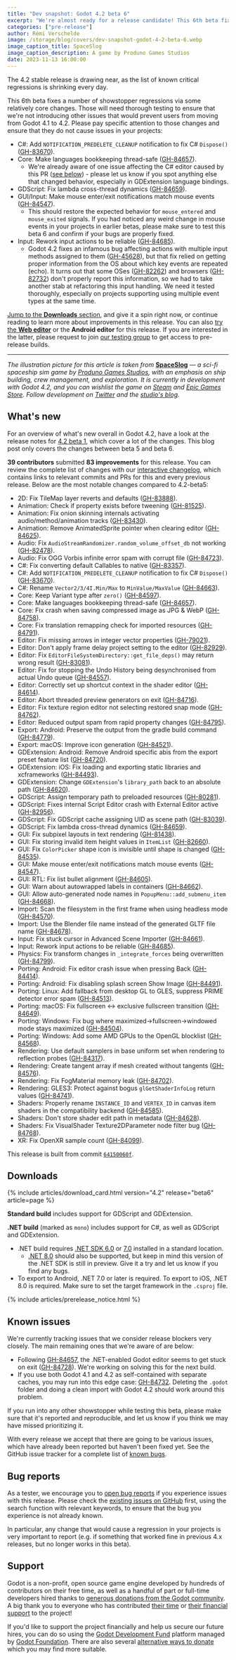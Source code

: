 ```yaml
---
title: "Dev snapshot: Godot 4.2 beta 6"
excerpt: "We're almost ready for a release candidate! This 6th beta fixes a number of regressions via some relatively core changes which will need thorough testing."
categories: ["pre-release"]
author: Rémi Verschelde
image: /storage/blog/covers/dev-snapshot-godot-4-2-beta-6.webp
image_caption_title: SpaceSlog
image_caption_description: A game by Produno Games Studios
date: 2023-11-13 16:00:00
---
```


The 4.2 stable release is drawing near, as the list of known critical regressions is shrinking every day.

This 6th beta fixes a number of showstopper regressions via some relatively core changes. Those will need thorough testing to ensure that we're not introducing other issues that would prevent users from moving from Godot 4.1 to 4.2. Please pay specific attention to those changes and ensure that they do not cause issues in your projects:

- C#: Add `NOTIFICATION_PREDELETE_CLEANUP` notification to fix C# `Dispose()` ([GH-83670](https://github.com/godotengine/godot/pull/83670)).
- Core: Make languages bookkeeping thread-safe ([GH-84657](https://github.com/godotengine/godot/pull/84657)).
  * We're already aware of one issue affecting the C# editor caused by this PR ([see below](#known-issues)) - please let us know if you spot anything else that changed behavior, especially in GDExtension language bindings.
- GDScript: Fix lambda cross-thread dynamics ([GH-84659](https://github.com/godotengine/godot/pull/84659)).
- GUI/Input: Make mouse enter/exit notifications match mouse events ([GH-84547](https://github.com/godotengine/godot/pull/84547)).
  * This should restore the expected behavior for `mouse_entered` and `mouse_exited` signals. If you had noticed any weird change in mouse events in your projects in earlier betas, please make sure to test this beta 6 and confirm if your bugs are properly fixed.
- Input: Rework input actions to be reliable ([GH-84685](https://github.com/godotengine/godot/pull/84685)).
  * Godot 4.2 fixes an infamous bug affecting actions with multiple input methods assigned to them ([GH-45628](https://github.com/godotengine/godot/issues/45628)), but that fix relied on getting proper information from the OS about which key events are repeated (echo). It turns out that some OSes ([GH-82262](https://github.com/godotengine/godot/issues/82262)) and browsers ([GH-82732](https://github.com/godotengine/godot/issues/82732)) don't properly report this information, so we had to take another stab at refactoring this input handling. We need it tested thoroughly, especially on projects supporting using multiple event types at the same time.

[Jump to the **Downloads** section](#downloads), and give it a spin right now, or continue reading to learn more about improvements in this release. You can also [try the **Web editor**](https://editor.godotengine.org/releases/4.2.beta6/) or the **Android editor** for this release. If you are interested in the latter, please request to join [our testing group](https://groups.google.com/g/godot-testers) to get access to pre-release builds.

-----

*The illustration picture for this article is taken from* [**SpaceSlog**](https://store.steampowered.com/app/2133570/SpaceSlog/) *— a sci-fi spaceship sim game by [Produno Games Studios](https://produnogames.com/), with an emphasis on ship building, crew management, and exploration. It is currently in development with Godot 4.2, and you can wishlist the game on [Steam](https://store.steampowered.com/app/2133570/SpaceSlog/) and [Epic Games Store](https://store.epicgames.com/en-US/p/spaceslog-9f9162). Follow development on [Twitter](https://twitter.com/ProdunoGames) and the [studio's blog](https://produnogames.com/blog/).*

## What's new

For an overview of what's new overall in Godot 4.2, have a look at the release notes for [4.2 beta 1](/article/dev-snapshot-godot-4-2-beta-1/), which cover a lot of the changes. This blog post only covers the changes between beta 5 and beta 6.

**39 contributors** submitted **83 improvements** for this release. You can review the complete list of changes with our [interactive changelog](https://godotengine.github.io/godot-interactive-changelog/#4.2-beta6), which contains links to relevant commits and PRs for this and every previous release. Below are the most notable changes compared to 4.2-beta5:

- 2D: Fix TileMap layer reverts and defaults ([GH-83888](https://github.com/godotengine/godot/pull/83888)).
- Animation: Check if property exists before tweening ([GH-81525](https://github.com/godotengine/godot/pull/81525)).
- Animation: Fix onion skinning internals activating audio/method/animation tracks ([GH-83430](https://github.com/godotengine/godot/pull/83430)).
- Animation: Remove AnimatedSprite pointer when clearing editor ([GH-84625](https://github.com/godotengine/godot/pull/84625)).
- Audio: Fix `AudioStreamRandomizer.random_volume_offset_db` not working ([GH-82478](https://github.com/godotengine/godot/pull/82478)).
- Audio: Fix OGG Vorbis infinite error spam with corrupt file ([GH-84723](https://github.com/godotengine/godot/pull/84723)).
- C#: Fix converting default Callables to native ([GH-83357](https://github.com/godotengine/godot/pull/83357)).
- C#: Add `NOTIFICATION_PREDELETE_CLEANUP` notification to fix C# `Dispose()` ([GH-83670](https://github.com/godotengine/godot/pull/83670)).
- C#: Rename `Vector2/3/4I.Min/Max` to `MinValue/MaxValue` ([GH-84663](https://github.com/godotengine/godot/pull/84663)).
- Core: Keep Variant type after `zero()` ([GH-84597](https://github.com/godotengine/godot/pull/84597)).
- Core: Make languages bookkeeping thread-safe ([GH-84657](https://github.com/godotengine/godot/pull/84657)).
- Core: Fix crash when saving compressed image as JPG & WebP ([GH-84758](https://github.com/godotengine/godot/pull/84758)).
- Core: Fix translation remapping check for imported resources ([GH-84791](https://github.com/godotengine/godot/pull/84791)).
- Editor: Fix missing arrows in integer vector properties ([GH-79021](https://github.com/godotengine/godot/pull/79021)).
- Editor: Don't apply frame delay project setting to the editor ([GH-82929](https://github.com/godotengine/godot/pull/82929)).
- Editor: Fix `EditorFileSystemDirectory::get_file_deps()` may return wrong result ([GH-83081](https://github.com/godotengine/godot/pull/83081)).
- Editor: Fix for stopping the Undo History being desynchronised from actual Undo queue ([GH-84557](https://github.com/godotengine/godot/pull/84557)).
- Editor: Correctly set up shortcut context in the shader editor ([GH-84614](https://github.com/godotengine/godot/pull/84614)).
- Editor: Abort threaded preview generators on exit ([GH-84716](https://github.com/godotengine/godot/pull/84716)).
- Editor: Fix texture region editor not selecting restored snap mode ([GH-84762](https://github.com/godotengine/godot/pull/84762)).
- Editor: Reduced output spam from rapid property changes ([GH-84795](https://github.com/godotengine/godot/pull/84795)).
- Export: Android: Preserve the output from the gradle build command ([GH-84779](https://github.com/godotengine/godot/pull/84779)).
- Export: macOS: Improve icon generation ([GH-84521](https://github.com/godotengine/godot/pull/84521)).
- GDExtension: Android: Remove Android specific abis from the export preset feature list ([GH-84720](https://github.com/godotengine/godot/pull/84720)).
- GDExtension: iOS: Fix loading and exporting static libraries and xcframeworks ([GH-84493](https://github.com/godotengine/godot/pull/84493)).
- GDExtension: Change `GDExtension`'s `library_path` back to an absolute path ([GH-84620](https://github.com/godotengine/godot/pull/84620)).
- GDScript: Assign temporary path to preloaded resources ([GH-80281](https://github.com/godotengine/godot/pull/80281)).
- GDScript: Fixes internal Script Editor crash with External Editor active ([GH-82956](https://github.com/godotengine/godot/pull/82956)).
- GDScript: Fix GDScript cache assigning UID as scene path ([GH-83039](https://github.com/godotengine/godot/pull/83039)).
- GDScript: Fix lambda cross-thread dynamics ([GH-84659](https://github.com/godotengine/godot/pull/84659)).
- GUI: Fix subpixel layouts in text rendering ([GH-81438](https://github.com/godotengine/godot/pull/81438)).
- GUI: Fix storing invalid item height values in `ItemList` ([GH-82660](https://github.com/godotengine/godot/pull/82660)).
- GUI: Fix `ColorPicker` shape icon is invisible until shape is changed ([GH-84535](https://github.com/godotengine/godot/pull/84535)).
- GUI: Make mouse enter/exit notifications match mouse events ([GH-84547](https://github.com/godotengine/godot/pull/84547)).
- GUI: RTL: Fix list bullet alignment ([GH-84605](https://github.com/godotengine/godot/pull/84605)).
- GUI: Warn about autowrapped labels in containers ([GH-84662](https://github.com/godotengine/godot/pull/84662)).
- GUI: Allow auto-generated node names in `PopupMenu::add_submenu_item` ([GH-84668](https://github.com/godotengine/godot/pull/84668)).
- Import: Scan the filesystem in the first frame when using headless mode ([GH-84570](https://github.com/godotengine/godot/pull/84570)).
- Import: Use the Blender file name instead of the generated GLTF file name ([GH-84678](https://github.com/godotengine/godot/pull/84678)).
- Input: Fix stuck cursor in Advanced Scene Importer ([GH-84661](https://github.com/godotengine/godot/pull/84661)).
- Input: Rework input actions to be reliable ([GH-84685](https://github.com/godotengine/godot/pull/84685)).
- Physics: Fix transform changes in `_integrate_forces` being overwritten ([GH-84799](https://github.com/godotengine/godot/pull/84799)).
- Porting: Android: Fix editor crash issue when pressing Back ([GH-84414](https://github.com/godotengine/godot/pull/84414)).
- Porting: Android: Fix disabling splash screen Show Image ([GH-84491](https://github.com/godotengine/godot/pull/84491)).
- Porting: Linux: Add fallback from desktop GL to GLES, suppress PRIME detector error spam ([GH-84513](https://github.com/godotengine/godot/pull/84513)).
- Porting: macOS: Fix fullscreen <-> exclusive fullscreen transition ([GH-84649](https://github.com/godotengine/godot/pull/84649)).
- Porting: Windows: Fix bug where maximized->fullscreen->windowed mode stays maximized ([GH-84504](https://github.com/godotengine/godot/pull/84504)).
- Porting: Windows: Add some AMD GPUs to the OpenGL blocklist ([GH-84568](https://github.com/godotengine/godot/pull/84568)).
- Rendering: Use default samplers in base uniform set when rendering to reflection probes ([GH-84317](https://github.com/godotengine/godot/pull/84317)).
- Rendering: Create tangent array if mesh created without tangents ([GH-84576](https://github.com/godotengine/godot/pull/84576)).
- Rendering: Fix FogMaterial memory leak ([GH-84702](https://github.com/godotengine/godot/pull/84702)).
- Rendering: GLES3: Protect against bogus `glGetShaderInfoLog` return values ([GH-84741](https://github.com/godotengine/godot/pull/84741)).
- Shaders: Properly rename `INSTANCE_ID` and `VERTEX_ID` in canvas item shaders in the compatibility backend ([GH-84585](https://github.com/godotengine/godot/pull/84585)).
- Shaders: Don't store shader edit path in metadata ([GH-84628](https://github.com/godotengine/godot/pull/84628)).
- Shaders: Fix VisualShader Texture2DParameter node filter bug ([GH-84768](https://github.com/godotengine/godot/pull/84768)).
- XR: Fix OpenXR sample count ([GH-84099](https://github.com/godotengine/godot/pull/84099)).

This release is built from commit [`64150060f`](https://github.com/godotengine/godot/commit/64150060f89677eaf11229813ae6c5cf8a873802).

## Downloads

{% include articles/download_card.html version="4.2" release="beta6" article=page %}

**Standard build** includes support for GDScript and GDExtension.

**.NET build** (marked as `mono`) includes support for C#, as well as GDScript and GDExtension.
- .NET build requires [.NET SDK 6.0](https://dotnet.microsoft.com/en-us/download/dotnet/6.0) or [7.0](https://dotnet.microsoft.com/en-us/download/dotnet/7.0) installed in a standard location.
  - [.NET 8.0](https://dotnet.microsoft.com/en-us/download/dotnet/8.0) should also be supported, but keep in mind this version of the .NET SDK is still in preview. Give it a try and let us know if you find any bugs.
- To export to Android, .NET 7.0 or later is required. To export to iOS, .NET 8.0 is required. Make sure to set the target framework in the `.csproj` file.

{% include articles/prerelease_notice.html %}

## Known issues

We're currently tracking issues that we consider release blockers very closely. The main remaining ones that we're aware of are below:

- Following [GH-84657](https://github.com/godotengine/godot/pull/84657), the .NET-enabled Godot editor seems to get stuck on exit ([GH-84728](https://github.com/godotengine/godot/issues/84728)). We're working on solving this for the next build.
- If you use both Godot 4.1 and 4.2 as self-contained with separate caches, you may run into this edge case: [GH-84732](https://github.com/godotengine/godot/issues/84732). Deleting the `.godot` folder and doing a clean import with Godot 4.2 should work around this problem.

If you run into any other showstopper while testing this beta, please make sure that it's reported and reproducible, and let us know if you think we may have missed prioritizing it.

With every release we accept that there are going to be various issues, which have already been reported but haven't been fixed yet. See the GitHub issue tracker for a complete list of [known bugs](https://github.com/godotengine/godot/issues?q=is%3Aissue+is%3Aopen+label%3Abug+).

## Bug reports

As a tester, we encourage you to [open bug reports](https://github.com/godotengine/godot/issues) if you experience issues with this release. Please check the [existing issues on GitHub](https://github.com/godotengine/godot/issues) first, using the search function with relevant keywords, to ensure that the bug you experience is not already known.

In particular, any change that would cause a regression in your projects is very important to report (e.g. if something that worked fine in previous 4.x releases, but no longer works in this beta).

## Support

Godot is a non-profit, open source game engine developed by hundreds of contributors on their free time, as well as a handful of part or full-time developers hired thanks to [generous donations from the Godot community](https://fund.godotengine.org/). A big thank you to everyone who has contributed [their time](https://github.com/godotengine/godot/blob/master/AUTHORS.md) or [their financial support](https://github.com/godotengine/godot/blob/master/DONORS.md) to the project!

If you'd like to support the project financially and help us secure our future hires, you can do so using the [Godot Development Fund](https://fund.godotengine.org/) platform managed by [Godot Foundation](https://godot.foundation/). There are also several [alternative ways to donate](/donate) which you may find more suitable.
